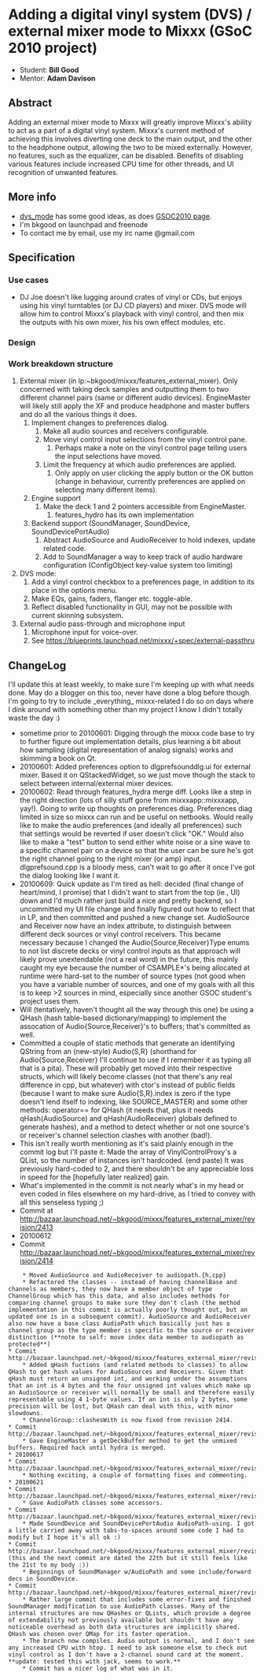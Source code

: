 # Adding a digital vinyl system (DVS) / external mixer mode to Mixxx (GSoC 2010 project)

  - Student: **Bill Good**
  - Mentor: **Adam Davison**

## Abstract

Adding an external mixer mode to Mixxx will greatly improve Mixxx's
ability to act as a part of a digital vinyl system. Mixxx's current
method of achieving this involves diverting one deck to the main output,
and the other to the headphone output, allowing the two to be mixed
externally. However, no features, such as the equalizer, can be
disabled. Benefits of disabling various features include increased CPU
time for other threads, and UI recognition of unwanted features.

## More info

  - [dvs\_mode](dvs_mode) has some good ideas, as does [GSOC2010
    page](gsoc2010ideas).
  - I'm bkgood on launchpad and freenode
  - To contact me by email, use my irc name @gmail.com

## Specification

### Use cases

  - DJ Joe doesn't like lugging around crates of vinyl or CDs, but
    enjoys using his vinyl turntables (or DJ CD players) and mixer. DVS
    mode will allow him to control Mixxx's playback with vinyl control,
    and then mix the outputs with his own mixer, his his own effect
    modules, etc.

### Design

### Work breakdown structure

1.  External mixer (in lp:\~bkgood/mixxx/features\_external\_mixer).
    Only concerned with taking deck samples and outputting them to two
    different channel pairs (same or different audio devices).
    EngineMaster will likely still apply the XF and produce headphone
    and master buffers and do all the various things it does.
    1.  Implement changes to preferences dialog.
        1.  Make all audio sources and receivers configurable.
        2.  Move vinyl control input selections from the vinyl control
            pane.
            1.  Perhaps make a note on the vinyl control page telling
                users the input selections have moved.
        3.  Limit the frequency at which audio preferences are applied.
            1.  Only apply on user clicking the apply button or the OK
                button (change in behaviour, currently preferences are
                applied on selecting many different items).
    2.  Engine support
        1.  Make the deck 1 and 2 pointers accessible from EngineMaster.
            1.  features\_hydro has its own implementation
    3.  Backend support (SoundManager, SoundDevice,
        SoundDevicePortAudio)
        1.  Abstract AudioSource and AudioReceiver to hold indexes,
            update related code.
        2.  Add to SoundManager a way to keep track of audio hardware
            configuration (ConfigObject key-value system too limiting)
2.  DVS mode:
    1.  Add a vinyl control checkbox to a preferences page, in addition
        to its place in the options menu.
    2.  Make EQs, gains, faders, flanger etc. toggle-able.
    3.  Reflect disabled functionality in GUI, may not be possible with
        current skinning subsystem.
3.  External audio pass-through and microphone input
    1.  Microphone input for voice-over.
    2.  See
        <https://blueprints.launchpad.net/mixxx/+spec/external-passthru>
        

## ChangeLog

I'll update this at least weekly, to make sure I'm keeping up with what
needs done. May do a blogger on this too, never have done a blog before
though. I'm going to try to include \_everything\_ mixxx-related I do so
on days where I dink around with something other than my project I know
I didn't totally waste the day :)

  - sometime prior to 20100601: Digging through the mixxx code base to
    try to further figure out implementation details, plus learning a
    bit about how sampling (digital representation of analog signals)
    works and skimming a book on Qt.
  - 20100601: Added preferences option to dlgprefsounddlg.ui for
    external mixer. Based it on QStackedWidget, so we just move though
    the stack to select between internal/external mixer devices.
  - 20100602: Read through features\_hydra merge diff. Looks like a step
    in the right direction (lots of silly stuff gone from
    mixxxapp::mixxxapp, yay\!). Going to write up thoughts on
    preferences diag. Preferences diag limited in size so mixxx can run
    and be useful on netbooks. Would really like to make the audio
    preferences (and ideally all preferences) such that settings would
    be reverted if user doesn't click "OK." Would also like to make a
    "test" button to send either white noise or a sine wave to a
    specific channel pair on a device so that the user can be sure he's
    got the right channel going to the right mixer (or amp) input.
    dlgprefsound.cpp is a bloody mess, can't wait to go after it once
    I've got the dialog looking like I want it.
  - 20100609: Quick update as I'm tired as hell: decided (final change
    of heart/mind, I promise) that I didn't want to start from the top
    (ie., UI) down and I'd much rather just build a nice and pretty
    backend, so I uncommitted my UI file change and finally figured out
    how to reflect that in LP, and then committed and pushed a new
    change set. AudioSource and Receiver now have an index attribute, to
    distinguish between different deck sources or vinyl control
    receivers. This became necessary because I changed the
    Audio{Source,Receiver}Type enums to not list discrete decks or vinyl
    control inputs as that approach will likely prove unextendable (not
    a real word) in the future, this mainly caught my eye because the
    number of CSAMPLE\*'s being allocated at runtime were hard-set to
    the number of source types (not good when you have a variable number
    of sources, and one of my goals with all this is to keep \>2 sources
    in mind, especially since another GSOC student's project uses them.
  - Will (tentatively, haven't thought all the way through this one) be
    using a QHash (hash table-based dictionary/mapping) to implement the
    assocation of Audio{Source,Receiver}'s to buffers; that's committed
    as well. 
  - Committed a couple of static methods that generate an identifying
    QString from an (new-style) Audio{S,R} (shorthand for
    Audio{Source,Receiver} I'll continue to use if I remember it as
    typing all that is a pita). These will probably get moved into their
    respective structs, which will likely become classes (not that
    there's any real difference in cpp, but whatever) with ctor's
    instead of public fields (because I want to make sure
    Audio{S,R}.index is zero if the type doesn't lend itself to
    indexing, like SOURCE\_MASTER) and some other methods: operator==
    for QHash (it needs that, plus it needs qHash(AudioSource) and
    qHash(AudioReceiver) globals defined to generate hashes), and a
    method to detect whether or not one source's or receiver's channel
    selection clashes with another (bad\!).
  - This isn't really worth mentioning as it's said plainly enough in
    the commit log but I'll paste it: Made the array of
    VinylControlProxy's a QList, so the number of instances isn't
    hardcoded. (end paste) It was previously hard-coded to 2, and there
    shouldn't be any appreciable loss in speed for the \[hopefully later
    realized\] gain.
  - What's implemented in the commit is not nearly what's in my head or
    even coded in files elsewhere on my hard-drive, as I tried to convey
    with all this senseless typing ;)
  - Commit at
    <http://bazaar.launchpad.net/~bkgood/mixxx/features_external_mixer/revision/2413>
  - 20100612
  - Commit
    <http://bazaar.launchpad.net/~bkgood/mixxx/features_external_mixer/revision/2414>

<!-- end list -->

``` 
    * Moved AudioSource and AudioReceiver to audiopath.{h,cpp}
    * Refactored the classes -- instead of having channelBase and channels as members, they now have a member object of type ChannelGroup which has this data, and also includes methods for comparing channel groups to make sure they don't clash (the method implementation in this commit is actually poorly thought out, but an updated one is in a subsequent commit). AudioSource and AudioReceiver also now have a base class AudioPath which basically just has a channel group as the type member is specific to the source or receiver distinction (**note to self: move index data member to audiopath as protected**)
* Commit http://bazaar.launchpad.net/~bkgood/mixxx/features_external_mixer/revision/2415
    * Added qHash fuctions (and related methods to classes) to allow QHash to get hash values for AudioSources and Receivers. Given that qHash must return an unsigned int, and working under the assumptions that an int is 4 bytes and the four unsigned int values which make up an AudioSource or receiver will normally be small and therefore easily representable using 4 1-byte values. If an int is only 2 bytes, some precision will be lost, but QHash can deal with this, with minor slowdowns.
    * ChannelGroup::clashesWith is now fixed from revision 2414.
* Commit http://bazaar.launchpad.net/~bkgood/mixxx/features_external_mixer/revision/2416
    * Gave EngineMaster a getDeckBuffer method to get the unmixed buffers. Required hack until hydra is merged.
* 20100617
* Commit http://bazaar.launchpad.net/~bkgood/mixxx/features_external_mixer/revision/2417
    * Nothing exciting, a couple of formatting fixes and commenting.
* 20100621
* Commit http://bazaar.launchpad.net/~bkgood/mixxx/features_external_mixer/revision/2421
    * Gave AudioPath classes some accessors.
* Commit http://bazaar.launchpad.net/~bkgood/mixxx/features_external_mixer/revision/2422
    * Made SoundDevice and SoundDevicePortAudio AudioPath-using. I got a little carried away with tabs-to-spaces around some code I had to modify but I hope it's all ok :)
* Commit http://bazaar.launchpad.net/~bkgood/mixxx/features_external_mixer/revision/2423 (this and the next commit are dated the 22th but it still feels like the 21st to my body :))
    * Beginnings of SoundManager w/AudioPath and some include/forward decs in SoundDevice.
* Commit http://bazaar.launchpad.net/~bkgood/mixxx/features_external_mixer/revision/2424
    * Rather large commit that includes some error-fixes and finished SoundManager modification to use AudioPath classes. Many of the internal structures are now QHashes or QLists, which provide a degree of extendability not previously available but shouldn't have any noticeable overhead as both data structures are implicitly shared. QHash was chosen over QMap for its faster operation.
    * The branch now compiles. Audio output is normal, and I don't see any increased CPU with htop. I need to ask someone else to check out vinyl control as I don't have a 2-channel sound card at the moment. **update: tested this with jack, seems to work.**
    * Commit has a nicer log of what was in it.
```
